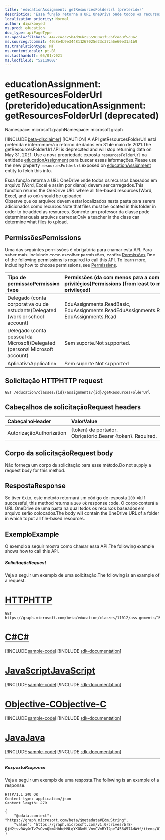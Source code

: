 ```yaml
---
title: 'educationAssignment: getResourcesFolderUrl (preterido)'
description: 'Essa função retorna a URL OneDrive onde todos os recursos baseados em arquivo (Word, Excel e assim por diante) devem ser carregados.  '
localization_priority: Normal
author: dipakboyed
ms.prod: education
doc_type: apiPageType
ms.openlocfilehash: 44c7caec25b4d96b225598041f59bfcaa3f5d3ac
ms.sourcegitcommit: 40a8e4b9e344811267025e23c372a6e60e31a1b9
ms.translationtype: MT
ms.contentlocale: pt-BR
ms.lasthandoff: 05/01/2021
ms.locfileid: "52119002"
---
```

# <a name="educationassignment-getresourcesfolderurl-deprecated"></a><span data-ttu-id="80c6c-103">educationAssignment: getResourcesFolderUrl (preterido)</span><span class="sxs-lookup"><span data-stu-id="80c6c-103">educationAssignment: getResourcesFolderUrl (deprecated)</span></span>

<span data-ttu-id="80c6c-104">Namespace: microsoft.graph</span><span class="sxs-lookup"><span data-stu-id="80c6c-104">Namespace: microsoft.graph</span></span>

[!INCLUDE [beta-disclaimer](../../includes/beta-disclaimer.md)]
 [!CAUTION] <span data-ttu-id="80c6c-105">A API getResourcesFolderUrl está preterida e interromperá o retorno de dados em 31 de maio de 2021.</span><span class="sxs-lookup"><span data-stu-id="80c6c-105">The getResourcesFolderUrl API is deprecated and will stop returning data on May 31, 2021.</span></span> <span data-ttu-id="80c6c-106">Use a nova propriedade exposta `resourcesFolderUrl` na entidade [educationAssignment](../resources/educationassignment.md) para buscar essas informações.</span><span class="sxs-lookup"><span data-stu-id="80c6c-106">Please use the new property `resourcesFolderUrl` exposed on [educationAssignment](../resources/educationassignment.md) entity to fetch this info.</span></span> 

<span data-ttu-id="80c6c-107">Essa função retorna a URL OneDrive onde todos os recursos baseados em arquivo (Word, Excel e assim por diante) devem ser carregados.</span><span class="sxs-lookup"><span data-stu-id="80c6c-107">This function returns the OneDrive URL where all file-based resources (Word, Excel, and so on) should be uploaded.</span></span>  
<span data-ttu-id="80c6c-108">Observe que os arquivos devem estar localizados nesta pasta para serem adicionados como recursos.</span><span class="sxs-lookup"><span data-stu-id="80c6c-108">Note that files must be located in this folder in order to be added as resources.</span></span> <span data-ttu-id="80c6c-109">Somente um professor da classe pode determinar quais arquivos carregar.</span><span class="sxs-lookup"><span data-stu-id="80c6c-109">Only a teacher in the class can determine what files to upload.</span></span> 

## <a name="permissions"></a><span data-ttu-id="80c6c-110">Permissões</span><span class="sxs-lookup"><span data-stu-id="80c6c-110">Permissions</span></span>
<span data-ttu-id="80c6c-p103">Uma das seguintes permissões é obrigatória para chamar esta API. Para saber mais, incluindo como escolher permissões, confira [Permissões](/graph/permissions-reference).</span><span class="sxs-lookup"><span data-stu-id="80c6c-p103">One of the following permissions is required to call this API. To learn more, including how to choose permissions, see [Permissions](/graph/permissions-reference).</span></span>

|<span data-ttu-id="80c6c-113">Tipo de permissão</span><span class="sxs-lookup"><span data-stu-id="80c6c-113">Permission type</span></span>      | <span data-ttu-id="80c6c-114">Permissões (da com menos para a com mais privilégios)</span><span class="sxs-lookup"><span data-stu-id="80c6c-114">Permissions (from least to most privileged)</span></span>              |
|:--------------------|:---------------------------------------------------------|
|<span data-ttu-id="80c6c-115">Delegado (conta corporativa ou de estudante)</span><span class="sxs-lookup"><span data-stu-id="80c6c-115">Delegated (work or school account)</span></span> |  <span data-ttu-id="80c6c-116">EduAssignments.ReadBasic, EduAssignments.Read</span><span class="sxs-lookup"><span data-stu-id="80c6c-116">EduAssignments.ReadBasic, EduAssignments.Read</span></span>  |
|<span data-ttu-id="80c6c-117">Delegado (conta pessoal da Microsoft)</span><span class="sxs-lookup"><span data-stu-id="80c6c-117">Delegated (personal Microsoft account)</span></span> |  <span data-ttu-id="80c6c-118">Sem suporte.</span><span class="sxs-lookup"><span data-stu-id="80c6c-118">Not supported.</span></span>  |
|<span data-ttu-id="80c6c-119">Aplicativo</span><span class="sxs-lookup"><span data-stu-id="80c6c-119">Application</span></span> | <span data-ttu-id="80c6c-120">Sem suporte.</span><span class="sxs-lookup"><span data-stu-id="80c6c-120">Not supported.</span></span> | 

## <a name="http-request"></a><span data-ttu-id="80c6c-121">Solicitação HTTP</span><span class="sxs-lookup"><span data-stu-id="80c6c-121">HTTP request</span></span>
<!-- { "blockType": "ignored" } -->
```http
GET /education/classes/{id}/assignments/{id}/getResourcesFolderUrl

```
## <a name="request-headers"></a><span data-ttu-id="80c6c-122">Cabeçalhos de solicitação</span><span class="sxs-lookup"><span data-stu-id="80c6c-122">Request headers</span></span>
| <span data-ttu-id="80c6c-123">Cabeçalho</span><span class="sxs-lookup"><span data-stu-id="80c6c-123">Header</span></span>       | <span data-ttu-id="80c6c-124">Valor</span><span class="sxs-lookup"><span data-stu-id="80c6c-124">Value</span></span> |
|:---------------|:--------|
| <span data-ttu-id="80c6c-125">Autorização</span><span class="sxs-lookup"><span data-stu-id="80c6c-125">Authorization</span></span>  | <span data-ttu-id="80c6c-p104">{token} de portador. Obrigatório.</span><span class="sxs-lookup"><span data-stu-id="80c6c-p104">Bearer {token}. Required.</span></span>  |

## <a name="request-body"></a><span data-ttu-id="80c6c-128">Corpo da solicitação</span><span class="sxs-lookup"><span data-stu-id="80c6c-128">Request body</span></span>
<span data-ttu-id="80c6c-129">Não forneça um corpo de solicitação para esse método.</span><span class="sxs-lookup"><span data-stu-id="80c6c-129">Do not supply a request body for this method.</span></span>
## <a name="response"></a><span data-ttu-id="80c6c-130">Resposta</span><span class="sxs-lookup"><span data-stu-id="80c6c-130">Response</span></span>
<span data-ttu-id="80c6c-131">Se tiver êxito, este método retornará um código de resposta `200 Ok`.</span><span class="sxs-lookup"><span data-stu-id="80c6c-131">If successful, this method returns a `200 Ok` response code.</span></span> <span data-ttu-id="80c6c-132">O corpo conterá a URL OneDrive de uma pasta na qual todos os recursos baseados em arquivo serão colocados.</span><span class="sxs-lookup"><span data-stu-id="80c6c-132">The body will contain the OneDrive URL of a folder in which to put all file-based resources.</span></span>

## <a name="example"></a><span data-ttu-id="80c6c-133">Exemplo</span><span class="sxs-lookup"><span data-stu-id="80c6c-133">Example</span></span>
<span data-ttu-id="80c6c-134">O exemplo a seguir mostra como chamar essa API.</span><span class="sxs-lookup"><span data-stu-id="80c6c-134">The following example shows how to call this API.</span></span>
##### <a name="request"></a><span data-ttu-id="80c6c-135">Solicitação</span><span class="sxs-lookup"><span data-stu-id="80c6c-135">Request</span></span>
<span data-ttu-id="80c6c-136">Veja a seguir um exemplo de uma solicitação.</span><span class="sxs-lookup"><span data-stu-id="80c6c-136">The following is an example of a request.</span></span>

# <a name="http"></a>[<span data-ttu-id="80c6c-137">HTTP</span><span class="sxs-lookup"><span data-stu-id="80c6c-137">HTTP</span></span>](#tab/http)
<!-- {
  "blockType": "request",
  "name": "educationassignment_publish_1"
}-->
```msgraph-interactive
GET https://graph.microsoft.com/beta/education/classes/11012/assignments/19002/getResourcesFolderUrl
```
# <a name="c"></a>[<span data-ttu-id="80c6c-138">C#</span><span class="sxs-lookup"><span data-stu-id="80c6c-138">C#</span></span>](#tab/csharp)
[!INCLUDE [sample-code](../includes/snippets/csharp/educationassignment-publish-1-csharp-snippets.md)]
[!INCLUDE [sdk-documentation](../includes/snippets/snippets-sdk-documentation-link.md)]

# <a name="javascript"></a>[<span data-ttu-id="80c6c-139">JavaScript</span><span class="sxs-lookup"><span data-stu-id="80c6c-139">JavaScript</span></span>](#tab/javascript)
[!INCLUDE [sample-code](../includes/snippets/javascript/educationassignment-publish-1-javascript-snippets.md)]
[!INCLUDE [sdk-documentation](../includes/snippets/snippets-sdk-documentation-link.md)]

# <a name="objective-c"></a>[<span data-ttu-id="80c6c-140">Objective-C</span><span class="sxs-lookup"><span data-stu-id="80c6c-140">Objective-C</span></span>](#tab/objc)
[!INCLUDE [sample-code](../includes/snippets/objc/educationassignment-publish-1-objc-snippets.md)]
[!INCLUDE [sdk-documentation](../includes/snippets/snippets-sdk-documentation-link.md)]

# <a name="java"></a>[<span data-ttu-id="80c6c-141">Java</span><span class="sxs-lookup"><span data-stu-id="80c6c-141">Java</span></span>](#tab/java)
[!INCLUDE [sample-code](../includes/snippets/java/educationassignment-publish-1-java-snippets.md)]
[!INCLUDE [sdk-documentation](../includes/snippets/snippets-sdk-documentation-link.md)]

---


##### <a name="response"></a><span data-ttu-id="80c6c-142">Resposta</span><span class="sxs-lookup"><span data-stu-id="80c6c-142">Response</span></span>
<span data-ttu-id="80c6c-143">Veja a seguir um exemplo de uma resposta.</span><span class="sxs-lookup"><span data-stu-id="80c6c-143">The following is an example of a response.</span></span> 

<!-- {
  "blockType": "response",
  "truncated": true,
  "@odata.type": "microsoft.graph.educationAssignment"
} -->
```http
HTTP/1.1 200 OK
Content-type: application/json
Content-length: 279

{
    "@odata.context": "https://graph.microsoft.com/beta/$metadata#Edm.String",
    "value": "https://graph.microsoft.com/v1.0/drives/b!8-QjN2tsv0WyGnTv7vOvnQkmGHbbeMNLqYKONmHLVnvCVmBYIGpeT456457AdW9f/items/017NJZI25NOB5XZNLABF7646XAMDZTQQ6T"
}
```

<!-- uuid: 8fcb5dbc-d5aa-4681-8e31-b001d5168d79
2015-10-25 14:57:30 UTC -->
<!--
{
  "type": "#page.annotation",
  "description": "educationAssignment: publish",
  "keywords": "",
  "section": "documentation",
  "tocPath": "",
  "suppressions": [
  ]
}
-->


